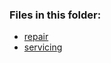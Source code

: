 <!-- C:\Users\razer\Desktop\walkerrh.github.io\SCROLLS_FOLDER\MOTORSPORTS\MAINTENANCE\MAINTENANCE_SCROLLS.md -->












### Files in this folder:
- [repair](/SCROLLS_FOLDER/MOTORSPORTS/MAINTENANCE/repair.html)
- [servicing](/SCROLLS_FOLDER/MOTORSPORTS/MAINTENANCE/servicing.html)
